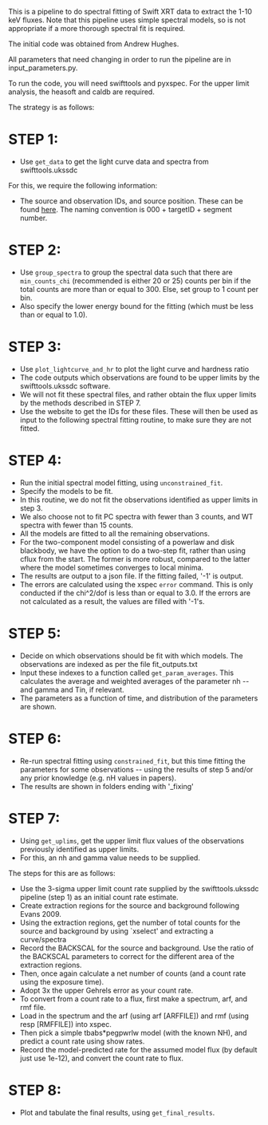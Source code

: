 This is a pipeline to do spectral fitting of Swift XRT data to extract the 1-10 keV fluxes. Note that this pipeline uses simple spectral models, so is not appropriate if a more thorough spectral fit is required.

The initial code was obtained from Andrew Hughes. 

All parameters that need changing in order to run the pipeline are in input_parameters.py. 

To run the code, you will need swifttools and pyxspec. For the upper limit analysis, the heasoft and caldb are required. 


The strategy is as follows:


# STEP 1: 
- Use `get_data` to get the light curve data and spectra from swifttools.ukssdc

For this, we require the following information:
- The source and observation IDs, and source position. These can be found [here](https://www.swift.psu.edu/operations/obsSchedule.php). The naming convention is 000 + targetID + segment number.


# STEP 2: 
- Use `group_spectra` to group the spectral data such that there are `min_counts_chi` (recommended is either 20 or 25) counts per bin if the total counts are more than or equal to 300. Else, set group to 1 count per bin.
- Also specify the lower energy bound for the fitting (which must be less than or equal to 1.0).


# STEP 3:
- Use `plot_lightcurve_and_hr` to plot the light curve and hardness ratio
- The code outputs which observations are found to be upper limits by the swifttools.ukssdc software.
- We will not fit these spectral files, and rather obtain the flux upper limits by the methods described in STEP 7.
- Use the website to get the IDs for these files. These will then be used as input to the following spectral fitting routine, to make sure they are not fitted. 


# STEP 4:
- Run the initial spectral model fitting, using `unconstrained_fit`. 
- Specify the models to be fit.
- In this routine, we do not fit the observations identified as upper limits in step 3.
- We also choose not to fit PC spectra with fewer than 3 counts, and WT spectra with fewer than 15 counts. 
- All the models are fitted to all the remaining observations. 
- For the two-component model consisting of a powerlaw and disk blackbody, we have the option to do a two-step fit, rather than using cflux from the start. The former is more robust, compared to the latter where the model sometimes converges to local minima.
- The results are output to a json file. If the fitting failed, '-1' is output.
- The errors are calculated using the xspec `error` command. This is only conducted if the chi^2/dof is less than or equal to 3.0. If the errors are not calculated as a result, the values are filled with '-1's.


# STEP 5:
- Decide on which observations should be fit with which models. The observations are indexed as per the file fit_outputs.txt
- Input these indexes to a function called `get_param_averages`. This calculates the average and weighted averages of the parameter nh -- and gamma and Tin, if relevant.
- The parameters as a function of time, and distribution of the parameters are shown. 


# STEP 6:
- Re-run spectral fitting using `constrained_fit`, but this time fitting the parameters for some observations -- using the results of step 5 and/or any prior knowledge (e.g. nH values in papers).
- The results are shown in folders ending with '_fixing'


# STEP 7:
- Using `get_uplims`, get the upper limit flux values of the observations previously identified as upper limits. 
- For this, an nh and gamma value needs to be supplied.  

The steps for this are as follows:
- Use the 3-sigma upper limit count rate supplied by the swifttools.ukssdc pipeline (step 1) as an initial count rate estimate.
- Create extraction regions for the source and background following Evans 2009.
- Using the extraction regions, get the number of total counts for the source and background by using `xselect' and extracting a curve/spectra 
- Record the BACKSCAL for the source and background. Use the ratio of the BACKSCAL parameters to correct for the different area of the extraction regions.
- Then, once again calculate a net number of counts (and a count rate using the exposure time). 
- Adopt 3x the upper Gehrels error as your count rate.
- To convert from a count rate to a flux, first make a spectrum, arf, and rmf file. 
- Load in the spectrum and the arf (using arf [ARFFILE]) and rmf (using resp [RMFFILE]) into xspec. 
- Then pick a simple tbabs*pegpwrlw model (with the known NH), and predict a count rate using show rates. 
- Record the model-predicted rate for the assumed model flux (by default just use 1e-12), and convert the count rate to flux.


# STEP 8:
- Plot and tabulate the final results, using `get_final_results`.  